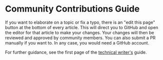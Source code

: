 # Community Contributions Guide

If you want to elaborate on a topic or fix a typo, there is an "edit this page" button at the bottom of every article. This will direct you to GitHub and open the editor for that article to make your changes. Your changes will then be reviewed and approved by community members. You can also submit a PR manually if you want to. In any case, you would need a GitHub account.

For further guidance, see the first page of the [technical writer's](../for_tws/writer_guide.md) guide.